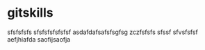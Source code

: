 # gitskills
sfsfsfsfs
sfsfsfsfsfsfsf
asdafdafsafsfsgfsg
zczfsfsfs
sfssf
sfvsfsfsf
aefjhiafda
saofijsaofja